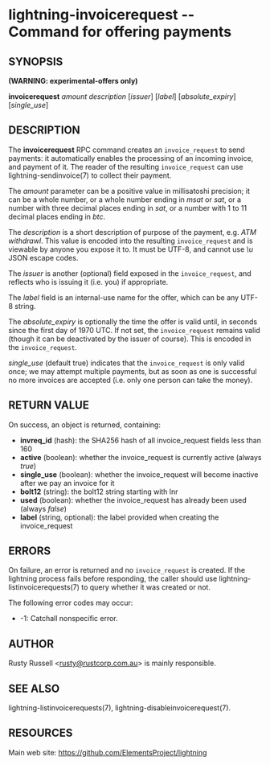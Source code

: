 lightning-invoicerequest -- Command for offering payments
=========================================================

SYNOPSIS
--------

**(WARNING: experimental-offers only)**

**invoicerequest** *amount* *description* [*issuer*] [*label*] [*absolute\_expiry*] [*single\_use*]

DESCRIPTION
-----------

The **invoicerequest** RPC command creates an `invoice_request` to
send payments: it automatically enables the processing of an incoming
invoice, and payment of it.  The reader of the resulting
`invoice_request` can use lightning-sendinvoice(7) to collect their
payment.

The *amount* parameter can be a positive value in millisatoshi
precision; it can be a whole number, or a whole number ending in
*msat* or *sat*, or a number with three decimal places ending in
*sat*, or a number with 1 to 11 decimal places ending in *btc*.

The *description* is a short description of purpose of the payment,
e.g. *ATM withdrawl*. This value is encoded into the resulting
`invoice_request` and is viewable by anyone you expose it to. It must
be UTF-8, and cannot use *\\u* JSON escape codes.

The *issuer* is another (optional) field exposed in the
`invoice_request`, and reflects who is issuing it (i.e. you) if
appropriate.

The *label* field is an internal-use name for the offer, which can
be any UTF-8 string.

The *absolute\_expiry* is optionally the time the offer is valid
until, in seconds since the first day of 1970 UTC.  If not set, the
`invoice_request` remains valid (though it can be deactivated by the
issuer of course).  This is encoded in the `invoice_request`.

*single\_use* (default true) indicates that the `invoice_request` is
only valid once; we may attempt multiple payments, but as soon as one
is successful no more invoices are accepted (i.e. only one person can
take the money).

RETURN VALUE
------------

[comment]: # (GENERATE-FROM-SCHEMA-START)
On success, an object is returned, containing:

- **invreq\_id** (hash): the SHA256 hash of all invoice\_request fields less than 160
- **active** (boolean): whether the invoice\_request is currently active (always *true*)
- **single\_use** (boolean): whether the invoice\_request will become inactive after we pay an invoice for it
- **bolt12** (string): the bolt12 string starting with lnr
- **used** (boolean): whether the invoice\_request has already been used (always *false*)
- **label** (string, optional): the label provided when creating the invoice\_request

[comment]: # (GENERATE-FROM-SCHEMA-END)

ERRORS
------

On failure, an error is returned and no `invoice_request` is
created. If the lightning process fails before responding, the caller
should use lightning-listinvoicerequests(7) to query whether it was
created or not.

The following error codes may occur:

- -1: Catchall nonspecific error.

AUTHOR
------

Rusty Russell <<rusty@rustcorp.com.au>> is mainly responsible.

SEE ALSO
--------

lightning-listinvoicerequests(7), lightning-disableinvoicerequest(7).

RESOURCES
---------

Main web site: <https://github.com/ElementsProject/lightning>

[comment]: # ( SHA256STAMP:fef519902c0eeb8caa1ae0e9f1a0a16fc5fc6eaa4106af6a1d3a83058e5747c1)
